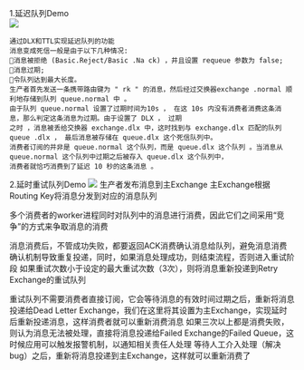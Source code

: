 1.延迟队列Demo  
<img src="https://www.processon.com/chart_image/59254a4fe4b0b33567a81dfa.png"/>

    通过DLX和TTL实现延迟队列的功能    
    消息变成死信一般是由于以下几种情况:    
    消息被拒绝 (Basic.Reject/Basic .Na ck) ，井且设置 requeue 参数为 false;
    消息过期;
    令队列达到最大长度。    
    生产者首先发送一条携带路由键为 " rk " 的消息，然后经过交换器exchange .normal 顺利地存储到队列 queue.normal 中 。
    由于队列 queue.normal 设置了过期时间为10s ， 在这 10s 内没有消费者消费这条消息，那么判定这条消息为过期。由于设置了 DLX ， 过期
    之时 ，消息被丢给交换器 exchange.dlx 中，这时找到与 exchange.dlx 匹配的队列 queue .dlx ， 最后消息被存储在 queue.dlx 这个死信队列中。
    消费者订阅的并非是 queue.normal 这个队列，而是 queue.dlx 这个队列 。当消息从 queue.normal 这个队列中过期之后被存入 queue.dlx 这个队列中，
    消费者就恰巧消费到了延迟 10 秒的这条消息 。
    
2.延时重试队列Demo
  <img src="https://camo.githubusercontent.com/970eeb6ddbb663d6a180a3d0fc4b5a3c4e85f874/68747470733a2f2f6f61797273736a70612e716e73736c2e636f6d2f7878782e6a7067"/>
  生产者发布消息到主Exchange
  主Exchange根据Routing Key将消息分发到对应的消息队列
  
  多个消费者的worker进程同时对队列中的消息进行消费，因此它们之间采用“竞争”的方式来争取消息的消费
  
  消息消费后，不管成功失败，都要返回ACK消费确认消息给队列，避免消息消费确认机制导致重复投递，同时，如果消息处理成功，则结束流程，否则进入重试阶段
  如果重试次数小于设定的最大重试次数（3次），则将消息重新投递到Retry Exchange的重试队列
  
  重试队列不需要消费者直接订阅，它会等待消息的有效时间过期之后，重新将消息投递给Dead Letter Exchange，我们在这里将其设置为主Exchange，实现延时后重新投递消息，这样消费者就可以重新消费消息
  如果三次以上都是消费失败，则认为消息无法被处理，直接将消息投递给Failed Exchange的Failed Queue，这时候应用可以触发报警机制，以通知相关责任人处理
  等待人工介入处理（解决bug）之后，重新将消息投递到主Exchange，这样就可以重新消费了
      
